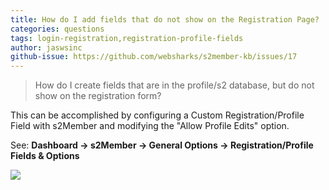 ```yaml
---
title: How do I add fields that do not show on the Registration Page?
categories: questions
tags: login-registration,registration-profile-fields
author: jaswsinc
github-issue: https://github.com/websharks/s2member-kb/issues/17
---
```


> How do I create fields that are in the profile/s2 database, but do not show on the registration form?

This can be accomplished by configuring a Custom Registration/Profile Field with s2Member and modifying the "Allow Profile Edits" option.

See: **Dashboard → s2Member → General Options → Registration/Profile Fields & Options**

![](https://cloud.githubusercontent.com/assets/1563559/5625446/325b2334-9527-11e4-95d7-974f60baa0e4.png)
